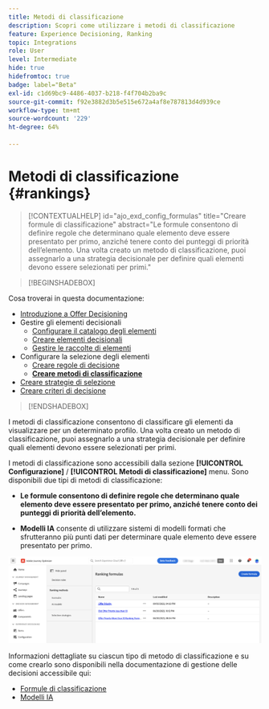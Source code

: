 ```yaml
---
title: Metodi di classificazione
description: Scopri come utilizzare i metodi di classificazione
feature: Experience Decisioning, Ranking
topic: Integrations
role: User
level: Intermediate
hide: true
hidefromtoc: true
badge: label="Beta"
exl-id: c1d69bc9-4486-4037-b218-f4f704b2ba9c
source-git-commit: f92e3882d3b5e515e672a4af8e787813d4d939ce
workflow-type: tm+mt
source-wordcount: '229'
ht-degree: 64%

---
```


# Metodi di classificazione {#rankings}

>[!CONTEXTUALHELP]
>id="ajo_exd_config_formulas"
>title="Creare formule di classificazione"
>abstract="Le formule consentono di definire regole che determinano quale elemento deve essere presentato per primo, anziché tenere conto dei punteggi di priorità dell’elemento. Una volta creato un metodo di classificazione, puoi assegnarlo a una strategia decisionale per definire quali elementi devono essere selezionati per primi."

>[!BEGINSHADEBOX]

Cosa troverai in questa documentazione:

* [Introduzione a Offer Decisioning](gs-experience-decisioning.md)
* Gestire gli elementi decisionali
   * [Configurare il catalogo degli elementi](catalogs.md)
   * [Creare elementi decisionali](items.md)
   * [Gestire le raccolte di elementi](collections.md)
* Configurare la selezione degli elementi
   * [Creare regole di decisione](rules.md)
   * **[Creare metodi di classificazione](ranking.md)**
* [Creare strategie di selezione](selection-strategies.md)
* [Creare criteri di decisione](create-decision.md)

>[!ENDSHADEBOX]

I metodi di classificazione consentono di classificare gli elementi da visualizzare per un determinato profilo. Una volta creato un metodo di classificazione, puoi assegnarlo a una strategia decisionale per definire quali elementi devono essere selezionati per primi.

I metodi di classificazione sono accessibili dalla sezione **[!UICONTROL Configurazione]** / **[!UICONTROL Metodi di classificazione]** menu. Sono disponibili due tipi di metodi di classificazione:

* **Le formule consentono di definire regole che determinano quale elemento deve essere presentato per primo, anziché tenere conto dei punteggi di priorità dell’elemento.**

* **Modelli IA** consente di utilizzare sistemi di modelli formati che sfrutteranno più punti dati per determinare quale elemento deve essere presentato per primo.

![](assets/ranking-create.png)

Informazioni dettagliate su ciascun tipo di metodo di classificazione e su come crearlo sono disponibili nella documentazione di gestione delle decisioni accessibile qui:

* [Formule di classificazione](../offers/ranking/create-ranking-formulas.md)
* [Modelli IA](../offers/ranking/ai-models.md)
